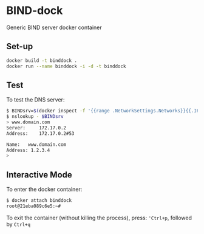 # BIND-dock
Generic BIND server docker container

## Set-up
```sh
docker build -t binddock .
docker run --name binddock -i -d -t binddock
```

## Test
To test the DNS server:
```sh
$ BINDsrv=$(docker inspect -f '{{range .NetworkSettings.Networks}}{{.IPAddress}}{{end}}' binddock)
$ nslookup - $BINDsrv
> www.domain.com
Server:		172.17.0.2
Address:	172.17.0.2#53

Name:	www.domain.com
Address: 1.2.3.4
>
```
## Interactive Mode
To enter the docker container:
```sh
$ docker attach binddock
root@21eba089c6e5:~#
```

To exit the container (without killing the process), press:
`'Ctrl+p`, followed by `Ctrl+q`
